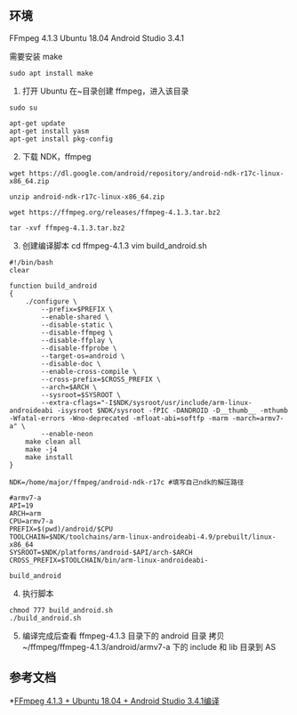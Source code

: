 ## 环境
FFmpeg 4.1.3
Ubuntu 18.04
Android Studio 3.4.1

需要安装 make
```
sudo apt install make
```

1. 打开 Ubuntu 在~目录创建 ffmpeg，进入该目录
```
sudo su

apt-get update
apt-get install yasm
apt-get install pkg-config
```
2. 下载 NDK，ffmpeg
```
wget https://dl.google.com/android/repository/android-ndk-r17c-linux-x86_64.zip

unzip android-ndk-r17c-linux-x86_64.zip

wget https://ffmpeg.org/releases/ffmpeg-4.1.3.tar.bz2

tar -xvf ffmpeg-4.1.3.tar.bz2
```
3. 创建编译脚本
cd ffmpeg-4.1.3
vim build_android.sh
```
#!/bin/bash
clear

function build_android
{
	./configure \
		--prefix=$PREFIX \
		--enable-shared \
		--disable-static \
		--disable-ffmpeg \
		--disable-ffplay \
		--disable-ffprobe \
		--target-os=android \
		--disable-doc \
		--enable-cross-compile \
		--cross-prefix=$CROSS_PREFIX \
		--arch=$ARCH \
		--sysroot=$SYSROOT \
		--extra-cflags="-I$NDK/sysroot/usr/include/arm-linux-androideabi -isysroot $NDK/sysroot -fPIC -DANDROID -D__thumb__ -mthumb -Wfatal-errors -Wno-deprecated -mfloat-abi=softfp -marm -march=armv7-a" \
		--enable-neon
	make clean all
	make -j4
	make install
}

NDK=/home/major/ffmpeg/android-ndk-r17c #填写自己ndk的解压路径

#armv7-a
API=19
ARCH=arm
CPU=armv7-a
PREFIX=$(pwd)/android/$CPU
TOOLCHAIN=$NDK/toolchains/arm-linux-androideabi-4.9/prebuilt/linux-x86_64
SYSROOT=$NDK/platforms/android-$API/arch-$ARCH
CROSS_PREFIX=$TOOLCHAIN/bin/arm-linux-androideabi-

build_android

```
4. 执行脚本
```
chmod 777 build_android.sh
./build_android.sh
```

5. 编译完成后查看 ffmpeg-4.1.3 目录下的 android 目录
拷贝 ~/ffmpeg/ffmpeg-4.1.3/android/armv7-a 下的 include 和 lib 目录到 AS



## 参考文档
*[FFmpeg 4.1.3 + Ubuntu 18.04 + Android Studio 3.4.1编译](https://blog.csdn.net/wuppa/article/details/91879902)